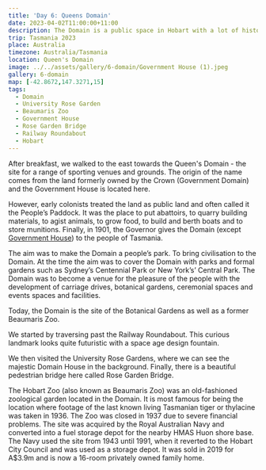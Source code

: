 ```yaml
---
title: 'Day 6: Queens Domain'
date: 2023-04-02T11:00:00+11:00
description: The Domain is a public space in Hobart with a lot of history.
trip: Tasmania 2023
place: Australia
timezone: Australia/Tasmania
location: Queen's Domain
image: ../../assets/gallery/6-domain/Government House (1).jpeg
gallery: 6-domain
map: [-42.8672,147.3271,15]
tags:
  - Domain
  - University Rose Garden
  - Beaumaris Zoo
  - Government House
  - Rose Garden Bridge
  - Railway Roundabout
  - Hobart
---
```

After breakfast, we walked to the east towards the Queen's Domain - the site for a range of sporting venues and grounds. The origin of the name comes from the land formerly owned by the Crown (Government Domain) and the Government House is located here.

However, early colonists treated the land as public land and often called it the People’s Paddock. It was the place to put abattoirs, to quarry building materials, to agist animals, to grow food, to build and berth boats and to store munitions. Finally, in 1901, the Governor gives the Domain (except [Government House](https://www.govhouse.tas.gov.au/)) to the people of Tasmania.

The aim was to make the Domain a people’s park. To bring civilisation to the Domain. At the time the aim was to cover the Domain with parks and formal gardens such as Sydney’s Centennial Park or New York’s’ Central Park. The Domain was to become a venue for the pleasure of the people with the development of carriage drives, botanical gardens, ceremonial spaces and events spaces and facilities.

Today, the Domain is the site of the Botanical Gardens as well as a former Beaumaris Zoo.

We started by traversing past the Railway Roundabout. This curious landmark looks quite futuristic with a space age design fountain.

We then visited the University Rose Gardens, where we can see the majestic Domain House in the background. Finally, there is a beautiful pedestrian bridge here called Rose Garden Bridge.

The Hobart Zoo (also known as Beaumaris Zoo) was an old-fashioned zoological garden located in the Domain. It is most famous for being the location where footage of the last known living Tasmanian tiger or thylacine was taken in 1936. The Zoo was closed in 1937 due to severe financial problems. The site was acquired by the Royal Australian Navy and converted into a fuel storage depot for the nearby HMAS Huon shore base. The Navy used the site from 1943 until 1991, when it reverted to the Hobart City Council and was used as a storage depot. It was sold in 2019 for A$3.9m and is now a 16-room privately owned family home.
